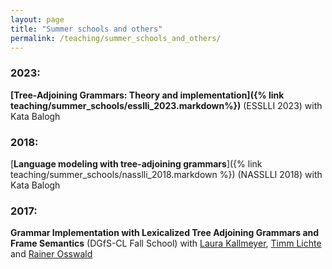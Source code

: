 ```yaml
---
layout: page
title: "Summer schools and others"
permalink: /teaching/summer_schools_and_others/
---
```


### 2023:

**[Tree-Adjoining Grammars: Theory and implementation]({% link teaching/summer_schools/esslli_2023.markdown%})** (ESSLLI 2023) with Kata Balogh

### 2018:

[**Language modeling with tree-adjoining grammars**]({% link teaching/summer_schools/nasslli_2018.markdown %}) (NASSLLI 2018) with Kata Balogh

### 2017:

**Grammar Implementation with Lexicalized Tree Adjoining Grammars and Frame Semantics** (DGfS-CL Fall School) with [Laura Kallmeyer](https://user.phil.hhu.de/kallmeyer/), [Timm Lichte](http://timm-lichte.de/) and [Rainer Osswald](https://user.phil.hhu.de/osswald/)
